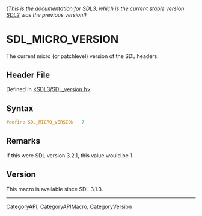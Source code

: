 ###### (This is the documentation for SDL3, which is the current stable version. [SDL2](https://wiki.libsdl.org/SDL2/) was the previous version!)
# SDL_MICRO_VERSION

The current micro (or patchlevel) version of the SDL headers.

## Header File

Defined in [<SDL3/SDL_version.h>](https://github.com/libsdl-org/SDL/blob/main/include/SDL3/SDL_version.h)

## Syntax

```c
#define SDL_MICRO_VERSION   7
```

## Remarks

If this were SDL version 3.2.1, this value would be 1.

## Version

This macro is available since SDL 3.1.3.

----
[CategoryAPI](CategoryAPI), [CategoryAPIMacro](CategoryAPIMacro), [CategoryVersion](CategoryVersion)

